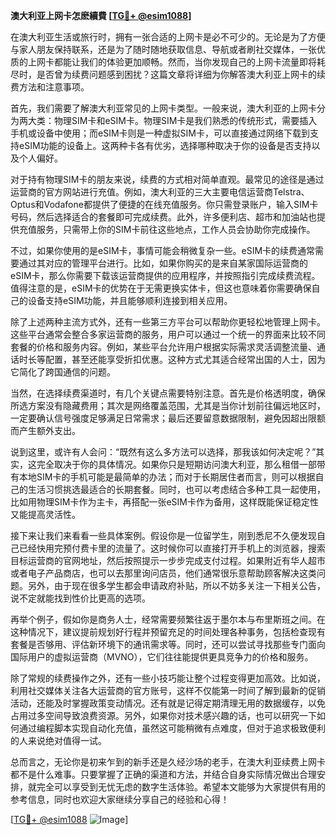 **澳大利亚上网卡怎麽續費 [[TG💪+ @esim1088](https://t.me/s/esim1088)]**

在澳大利亚生活或旅行时，拥有一张合适的上网卡是必不可少的。无论是为了方便与家人朋友保持联系，还是为了随时随地获取信息、导航或者刷社交媒体，一张优质的上网卡都能让我们的体验更加顺畅。然而，当你发现自己的上网卡流量即将耗尽时，是否曾为续费问题感到困扰？这篇文章将详细为你解答澳大利亚上网卡的续费方法和注意事项。

首先，我们需要了解澳大利亚常见的上网卡类型。一般来说，澳大利亚的上网卡分为两大类：物理SIM卡和eSIM卡。物理SIM卡是我们熟悉的传统形式，需要插入手机或设备中使用；而eSIM卡则是一种虚拟SIM卡，可以直接通过网络下载到支持eSIM功能的设备上。这两种卡各有优劣，选择哪种取决于你的设备是否支持以及个人偏好。

对于持有物理SIM卡的朋友来说，续费的方式相对简单直观。最常见的途径是通过运营商的官方网站进行充值。例如，澳大利亚的三大主要电信运营商Telstra、Optus和Vodafone都提供了便捷的在线充值服务。你只需登录账户，输入SIM卡号码，然后选择适合的套餐即可完成续费。此外，许多便利店、超市和加油站也提供充值服务，只需带上你的SIM卡前往这些地点，工作人员会协助你完成操作。

不过，如果你使用的是eSIM卡，事情可能会稍微复杂一些。eSIM卡的续费通常需要通过其对应的管理平台进行。比如，如果你购买的是来自某家国际运营商的eSIM卡，那么你需要下载该运营商提供的应用程序，并按照指引完成续费流程。值得注意的是，eSIM卡的优势在于无需更换实体卡，但这也意味着你需要确保自己的设备支持eSIM功能，并且能够顺利连接到相关应用。

除了上述两种主流方式外，还有一些第三方平台可以帮助你更轻松地管理上网卡。这些平台通常会整合多家运营商的服务，用户可以通过一个统一的界面来比较不同套餐的价格和服务内容。例如，某些平台允许用户根据实际需求灵活调整流量、通话时长等配置，甚至还能享受折扣优惠。这种方式尤其适合经常出国的人士，因为它简化了跨国通信的问题。

当然，在选择续费渠道时，有几个关键点需要特别注意。首先是价格透明度，确保所选方案没有隐藏费用；其次是网络覆盖范围，尤其是当你计划前往偏远地区时，一定要确认信号强度足够满足日常需求；最后还要留意数据限制，避免因超出限额而产生额外支出。

说到这里，或许有人会问：“既然有这么多方法可以选择，那我该如何决定呢？”其实，这完全取决于你的具体情况。如果你只是短期访问澳大利亚，那么租借一部带有本地SIM卡的手机可能是最简单的办法；而对于长期居住者而言，则可以根据自己的生活习惯挑选最适合的长期套餐。同时，也可以考虑结合多种工具一起使用，比如用物理SIM卡作为主卡，再搭配一张eSIM卡作为备用，这样既能保证稳定性又能提高灵活性。

接下来让我们来看看一些具体案例。假设你是一位留学生，刚到悉尼不久便发现自己已经快用完预付费卡里的流量了。这时候你可以直接打开手机上的浏览器，搜索目标运营商的官网地址，然后按照提示一步步完成支付过程。如果附近有华人超市或者电子产品商店，也可以去那里询问店员，他们通常很乐意帮助顾客解决这类问题。另外，由于现在很多学生都会申请政府补贴，所以不妨多关注一下相关公告，说不定就能找到性价比更高的选项。

再举个例子，假如你是商务人士，经常需要频繁往返于墨尔本与布里斯班之间。在这种情况下，建议提前规划好行程并预留充足的时间处理各种事务，包括检查现有套餐是否够用、评估新环境下的通讯需求等。同时，还可以尝试寻找那些专门面向国际用户的虚拟运营商（MVNO），它们往往能提供更具竞争力的价格和服务。

除了常规的续费操作之外，还有一些小技巧能让整个过程变得更加高效。比如说，利用社交媒体关注各大运营商的官方账号，这样不仅能第一时间了解到最新的促销活动，还能及时掌握政策变动情况。还有就是记得定期清理无用的数据缓存，以免占用过多空间导致浪费资源。另外，如果你对技术感兴趣的话，也可以研究一下如何通过编程脚本实现自动化充值，虽然这可能稍微有点难度，但对于追求极致便利的人来说绝对值得一试。

总而言之，无论你是初来乍到的新手还是久经沙场的老手，在澳大利亚续费上网卡都不是什么难事。只要掌握了正确的渠道和方法，并结合自身实际情况做出合理安排，就完全可以享受到无忧无虑的数字生活体验。希望本文能够为大家提供有用的参考信息，同时也欢迎大家继续分享自己的经验和心得！

[[TG💪+ @esim1088](https://t.me/s/esim1088) ![Image](https://i.postimg.cc/4NQfJmqS/Snipaste-2025-05-13-00-14-12.png)]